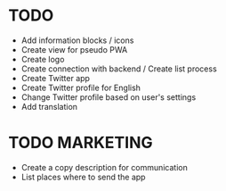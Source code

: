 TODO
=======

* Add information blocks / icons
* Create view for pseudo PWA
* Create logo
* Create connection with backend / Create list process
* Create Twitter app
* Create Twitter profile for English
* Change Twitter profile based on user's settings
* Add translation


TODO MARKETING
========
* Create a copy description for communication
* List places where to send the app